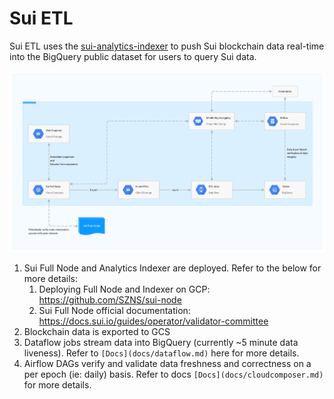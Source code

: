 # Sui ETL

Sui ETL uses the [sui-analytics-indexer](https://github.com/MystenLabs/sui/tree/main/crates/sui-analytics-indexer/src) to push Sui blockchain data real-time into the BigQuery public dataset for users to query Sui data.

![sui-etl-architecture.png](assets/sui-etl-architecture.png)

1. Sui Full Node and Analytics Indexer are deployed. Refer to the below for more details:
    1. Deploying Full Node and Indexer on GCP: https://github.com/SZNS/sui-node
    2. Sui Full Node official documentation: https://docs.sui.io/guides/operator/validator-committee
2. Blockchain data is exported to GCS 
3. Dataflow jobs stream data into BigQuery (currently ~5 minute data liveness). Refer to `[Docs](docs/dataflow.md)` here for more details.
4. Airflow DAGs verify and validate data freshness and correctness on a per epoch (ie: daily) basis. Refer to docs `[Docs](docs/cloudcomposer.md)`  for more details.
